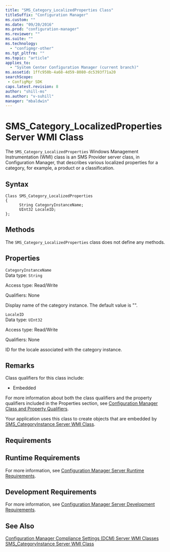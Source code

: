 ```yaml
---
title: "SMS_Category_LocalizedProperties Class"
titleSuffix: "Configuration Manager"
ms.custom: ""
ms.date: "09/20/2016"
ms.prod: "configuration-manager"
ms.reviewer: ""
ms.suite: ""
ms.technology:
  - "configmgr-other"
ms.tgt_pltfrm: ""
ms.topic: "article"
applies_to:
  - "System Center Configuration Manager (current branch)"
ms.assetid: 1ffc950b-4a68-4d59-8080-dc5393f71a20searchScope: - ConfigMgr SDK
caps.latest.revision: 8
author: "shill-ms"
ms.author: "v-suhill"
manager: "mbaldwin"
---
```

# SMS_Category_LocalizedProperties Server WMI Class
The `SMS_Category_LocalizedProperties` Windows Management Instrumentation (WMI) class is an SMS Provider server class, in Configuration Manager, that describes various localized properties for a category, for example, a product or a classification.  

## Syntax  

```  
Class SMS_Category_LocalizedProperties  
{  
      String CategoryInstanceName;  
      UInt32 LocaleID;  
};  
```  

## Methods  
 The `SMS_Category_LocalizedProperties` class does not define any methods.  

## Properties  
 `CategoryInstanceName`  
 Data type: `String`  

 Access type: Read/Write  

 Qualifiers: None  

 Display name of the category instance. The default value is "".  

 `LocaleID`  
 Data type: `UInt32`  

 Access type: Read/Write  

 Qualifiers: None  

 ID for the locale associated with the category instance.  

## Remarks  
 Class qualifiers for this class include:  

-   Embedded  

 For more information about both the class qualifiers and the property qualifiers included in the Properties section, see [Configuration Manager Class and Property Qualifiers](../../../develop/reference/misc/class-and-property-qualifiers.md).  

 Your application uses this class to create objects that are embedded by [SMS_CategoryInstance Server WMI Class](../../../develop/reference/compliance/sms_categoryinstance-server-wmi-class.md).  

## Requirements  

## Runtime Requirements  
 For more information, see [Configuration Manager Server Runtime Requirements](../../../develop/core/reqs/server-runtime-requirements.md).  

## Development Requirements  
 For more information, see [Configuration Manager Server Development Requirements](../../../develop/core/reqs/server-development-requirements.md).  

## See Also  
 [Configuration Manager Compliance Settings (DCM) Server WMI Classes](../../../develop/reference/compliance/compliance-settings-dcm-server-wmi-classes.md)   
 [SMS_CategoryInstance Server WMI Class](../../../develop/reference/compliance/sms_categoryinstance-server-wmi-class.md)
